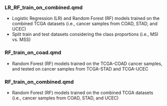 ### LR_RF_train_on_combined.qmd    
+ Logistic Regression (LR) and Random Forest (RF) models trained on the combined
TCGA datasets (i.e., cancer samples from COAD, STAD, and UCEC)    
+ Split train and test datasets considering the class proportions (i.e., MSI vs. MSS)    

### RF_train_on_coad.qmd
+ Random Forest (RF) models trained on the TCGA-COAD cancer samples, and tested
on cancer samples from TCGA-STAD and TCGA-UCEC 

### RF_train_on_combined.qmd
+ Random Forest (RF) models trained on the combined TCGA datasets (i.e., cancer samples from COAD, STAD, and UCEC) 
